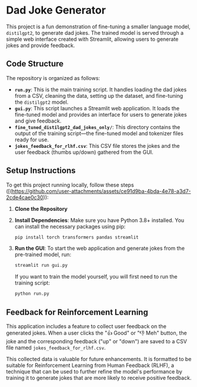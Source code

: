 # Dad Joke Generator

This project is a fun demonstration of fine-tuning a smaller language model, `distilgpt2`, to generate dad jokes. The trained model is served through a simple web interface created with Streamlit, allowing users to generate jokes and provide feedback.

## Code Structure

The repository is organized as follows:

* **`run.py`**: This is the main training script. It handles loading the dad jokes from a CSV, cleaning the data, setting up the dataset, and fine-tuning the `distilgpt2` model.
* **`gui.py`**: This script launches a Streamlit web application. It loads the fine-tuned model and provides an interface for users to generate jokes and give feedback.
* **`fine_tuned_distilgpt2_dad_jokes_only/`**: This directory contains the output of the training script—the fine-tuned model and tokenizer files ready for use.
* **`jokes_feedback_for_rlhf.csv`**: This CSV file stores the jokes and the user feedback (thumbs up/down) gathered from the GUI.

## Setup Instructions

To get this project running locally, follow these steps ([(https://github.com/user-attachments/assets/ce91d9ba-4bda-4e78-a3d7-2cde4cae0c30)):



1.  **Clone the Repository**
2.  **Install Dependencies**: Make sure you have Python 3.8+ installed. You can install the necessary packages using pip:
    ```bash
    pip install torch transformers pandas streamlit
    ```
3.  **Run the GUI**: To start the web application and generate jokes from the pre-trained model, run:
    ```bash
    streamlit run gui.py
    ```
    If you want to train the model yourself, you will first need to run the training script:

    ```bash
    python run.py
    ```

## Feedback for Reinforcement Learning

This application includes a feature to collect user feedback on the generated jokes. When a user clicks the "👍 Good" or "👎 Meh" button, the joke and the corresponding feedback ("up" or "down") are saved to a CSV file named `jokes_feedback_for_rlhf.csv`.

This collected data is valuable for future enhancements. It is formatted to be suitable for Reinforcement Learning from Human Feedback (RLHF), a technique that can be used to further refine the model's performance by training it to generate jokes that are more likely to receive positive feedback.
